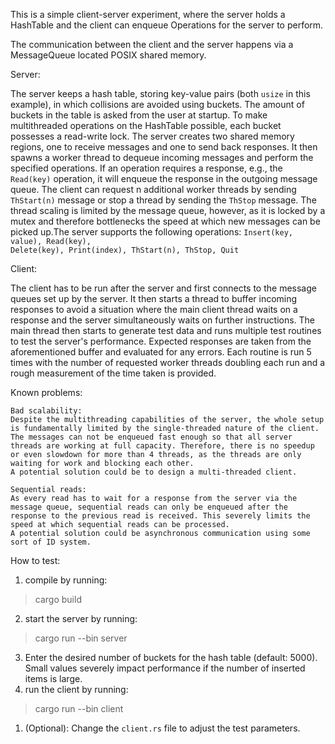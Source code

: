 This is a simple client-server experiment, where the server holds a HashTable and the client can enqueue Operations for the server to perform.

The communication between the client and the server happens via a MessageQueue located POSIX shared memory.

Server:

The server keeps a hash table, storing key-value pairs (both <code>usize</code> in this example), in which collisions are avoided using buckets. The amount of buckets in the table is asked from the user at startup. To make multithreaded operations on the HashTable possible, each bucket possesses a read-write lock. The server creates two shared memory regions, one to receive messages and one to send back responses. It then spawns a worker thread to dequeue incoming messages and perform the specified operations. If an operation requires a response, e.g., the <code>Read(key)</code> operation, it will enqueue the response in the outgoing message queue. The client can request n additional worker threads by sending <code>ThStart(n)</code> message or stop a thread by sending the <code>ThStop</code> message. The thread scaling is limited by the message queue, however, as it is locked by a mutex and therefore bottlenecks the speed at which new messages can be picked up.The server supports the following operations:
<code>Insert(key, value), Read(key), Delete(key), Print(index), ThStart(n), ThStop, Quit
</code>

Client:

The client has to be run after the server and first connects to the message queues set up by the server. It then starts a thread to buffer incoming responses to avoid a situation where the main client thread waits on a response and the server simultaneously waits on further instructions. The main thread then starts to generate test data and runs multiple test routines to test the server's performance. Expected responses are taken from the aforementioned buffer and evaluated for any errors.
Each routine is run 5 times with the number of requested worker threads doubling each run and a rough measurement of the time taken is provided. 

Known problems:

    Bad scalability:
    Despite the multithreading capabilities of the server, the whole setup is fundamentally limited by the single-threaded nature of the client. The messages can not be enqueued fast enough so that all server threads are working at full capacity. Therefore, there is no speedup or even slowdown for more than 4 threads, as the threads are only waiting for work and blocking each other.
    A potential solution could be to design a multi-threaded client.

    Sequential reads: 
    As every read has to wait for a response from the server via the message queue, sequential reads can only be enqueued after the response to the previous read is received. This severely limits the speed at which sequential reads can be processed. 
    A potential solution could be asynchronous communication using some sort of ID system.

How to test: 

1. compile by running: 
> cargo build
2. start the server by running: 
> cargo run --bin server
3. Enter the desired number of buckets for the hash table (default: 5000). Small values severely impact performance if the number of inserted items is large.
2. run the client by running: <console>
> cargo run --bin client </console>
>
1. (Optional): Change the <code>client.rs</code> file to adjust the test parameters.

 